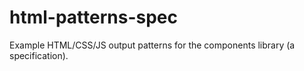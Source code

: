 # html-patterns-spec
Example HTML/CSS/JS output patterns for the components library (a specification).
